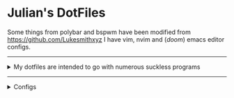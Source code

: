 # Julian's DotFiles
Some things from polybar and bspwm have been modified from https://github.com/Lukesmithxyz
I have vim,  nvim and (*doom*) emacs editor configs.
<hr />
<details>
<summary>My dotfiles are intended to go with numerous suckless programs</summary>
<ul>
<li><a href="https://nxnt.link/9ljpf">st</a>
<li><a href="https://nxnt.link/0qDSw">dmenu</a>
</details>
<hr />
<details>
<summary>Configs</summary>
<details>
<summary><h3>Nvim</h3></summary>
Nvim configs are located in .config/nvim
</details>

<details>
<summary> <h3>Emacs ( Doom )</h3> </summary>
I use doom emacs and the configs are located in .doom.d
</details>
<details>

<summary> <h3>Graph</h3> </summary>
Install gource and run ```gource``` on this repository folder
</details>
